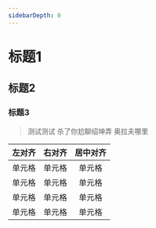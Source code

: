 ```yaml
---
sidebarDepth: 0
---
```


# 标题1
## 标题2
### 标题3
> 测试测试
> 杀了你尬聊绍坤弄
> 奥拉夫哪里

| 左对齐 | 右对齐 | 居中对齐 |
| :-----| ----: | :----: |
| 单元格 | 单元格 | 单元格 |
| 单元格 | 单元格 | 单元格 |
| 单元格 | 单元格 | 单元格 |
| 单元格 | 单元格 | 单元格 |
